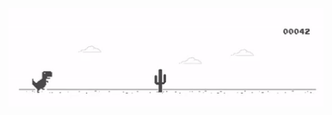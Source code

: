 <img src="https://github.com/bhuang-dev/bhuang-dev/blob/main/Banner%20GIF.gif" width="700" title="preview">
